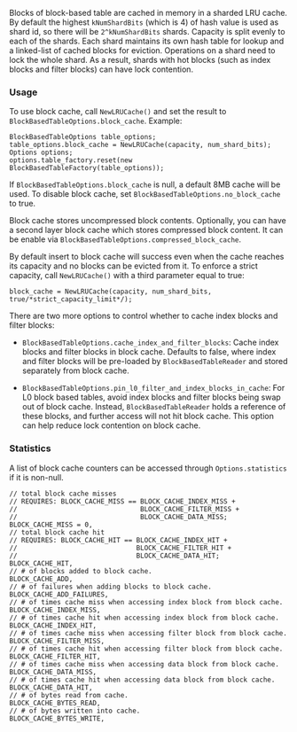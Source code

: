 Blocks of block-based table are cached in memory in a sharded LRU cache. By default the highest `kNumShardBits` (which is 4) of hash value is used as shard id, so there will be `2^kNumShardBits` shards. Capacity is split evenly to each of the shards. Each shard maintains its own hash table for lookup and a linked-list of cached blocks for eviction. Operations on a shard need to lock the whole shard. As a result, shards with hot blocks (such as index blocks and filter blocks) can have lock contention.

### Usage

To use block cache, call `NewLRUCache()` and set the result to `BlockBasedTableOptions.block_cache`. Example:

    BlockBasedTableOptions table_options;
    table_options.block_cache = NewLRUCache(capacity, num_shard_bits);
    Options options;
    options.table_factory.reset(new BlockBasedTableFactory(table_options));

If `BlockBasedTableOptions.block_cache` is null, a default 8MB cache will be used. To disable block cache, set `BlockBasedTableOptions.no_block_cache` to true.

Block cache stores uncompressed block contents. Optionally, you can have a second layer block cache which stores compressed block content. It can be enable via `BlockBasedTableOptions.compressed_block_cache`.

By default insert to block cache will success even when the cache reaches its capacity and no blocks can be evicted from it. To enforce a strict capacity, call `NewLRUCache()` with a third parameter equal to true:
    
    block_cache = NewLRUCache(capacity, num_shard_bits, true/*strict_capacity_limit*/);

There are two more options to control whether to cache index blocks and filter blocks:

* `BlockBasedTableOptions.cache_index_and_filter_blocks`: Cache index blocks and filter blocks in block cache. Defaults to false, where index and filter blocks will be pre-loaded by `BlockBasedTableReader` and stored separately from block cache.

* `BlockBasedTableOptions.pin_l0_filter_and_index_blocks_in_cache`: For L0 block based tables, avoid index blocks and filter blocks being swap out of block cache. Instead, `BlockBasedTableReader` holds a reference of these blocks, and further access will not hit block cache. This option can help reduce lock contention on block cache.

### Statistics

A list of block cache counters can be accessed through `Options.statistics` if it is non-null.   
    
    // total block cache misses
    // REQUIRES: BLOCK_CACHE_MISS == BLOCK_CACHE_INDEX_MISS +
    //                               BLOCK_CACHE_FILTER_MISS +
    //                               BLOCK_CACHE_DATA_MISS;
    BLOCK_CACHE_MISS = 0,
    // total block cache hit
    // REQUIRES: BLOCK_CACHE_HIT == BLOCK_CACHE_INDEX_HIT +
    //                              BLOCK_CACHE_FILTER_HIT +
    //                              BLOCK_CACHE_DATA_HIT;
    BLOCK_CACHE_HIT,
    // # of blocks added to block cache.
    BLOCK_CACHE_ADD,
    // # of failures when adding blocks to block cache.
    BLOCK_CACHE_ADD_FAILURES,
    // # of times cache miss when accessing index block from block cache.
    BLOCK_CACHE_INDEX_MISS,
    // # of times cache hit when accessing index block from block cache.
    BLOCK_CACHE_INDEX_HIT,
    // # of times cache miss when accessing filter block from block cache.
    BLOCK_CACHE_FILTER_MISS,
    // # of times cache hit when accessing filter block from block cache.
    BLOCK_CACHE_FILTER_HIT,
    // # of times cache miss when accessing data block from block cache.
    BLOCK_CACHE_DATA_MISS,
    // # of times cache hit when accessing data block from block cache.
    BLOCK_CACHE_DATA_HIT,
    // # of bytes read from cache.
    BLOCK_CACHE_BYTES_READ,
    // # of bytes written into cache.
    BLOCK_CACHE_BYTES_WRITE,